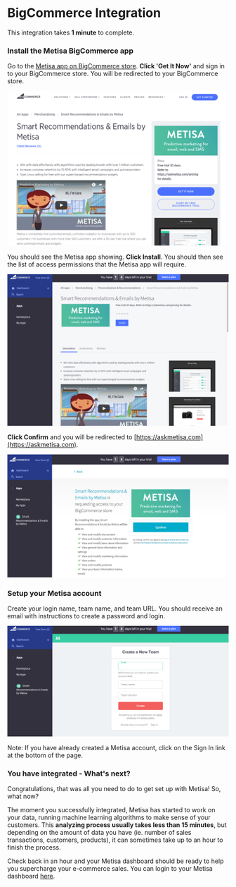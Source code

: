 # BigCommerce Integration

This integration takes **1 minute** to complete.

### Install the Metisa BigCommerce app

Go to the [Metisa app on BigCommerce store](https://www.bigcommerce.com/apps/predictive-marketing-by-metisa/). **Click 'Get It Now'** and sign in to your BigCommerce store. You will be redirected to your BigCommerce store.

![bigcommerce metisa app integration screenshot 1](/images/bigcommerce/bigcommerce-1.png)

You should see the Metisa app showing. **Click Install**. You should then see the list of access permissions that the Metisa app will require.

![bigcommerce metisa app integration screenshot 2](/images/bigcommerce/bigcommerce-2.png)

**Click Confirm** and you will be redirected to [https://askmetisa.com](https://askmetisa.com).

![bigcommerce metisa app integration screenshot 3](/images/bigcommerce/bigcommerce-3.png)

### Setup your Metisa account

Create your login name, team name, and team URL. You should receive an email with instructions to create a password and login.

![bigcommerce metisa app integration screenshot 4](/images/bigcommerce/bigcommerce-4.png)

Note: If you have already created a Metisa account, click on the Sign In link at the bottom of the page.

### You have integrated - What's next?

Congratulations, that was all you need to do to get set up with Metisa! So, what now?

The moment you successfully integrated, Metisa has started to work on your data, running machine learning algorithms to make sense of your customers. This **analyzing process usually takes less than 15 minutes**, but depending on the amount of data you have (ie. number of sales transactions, customers, products), it can sometimes take up to an hour to finish the process.

Check back in an hour and your Metisa dashboard should be ready to help you supercharge your e-commerce sales. You can login to your Metisa dashboard [here](https://askmetisa.com/login).
